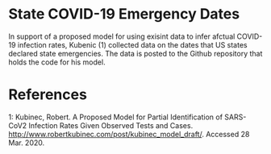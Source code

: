 # State COVID-19 Emergency Dates

In support of a proposed model for using exisint data to infer afctual COVID-19
infection rates, Kubenic (1) collected data on the dates that US states
declared state emergencies. The data is posted to the Github repository that 
holds the code for his model. 

# References  

1: Kubinec, Robert. A Proposed Model for Partial Identification of SARS-CoV2 Infection Rates Given Observed Tests and Cases. http://www.robertkubinec.com/post/kubinec_model_draft/. Accessed 28 Mar. 2020.



